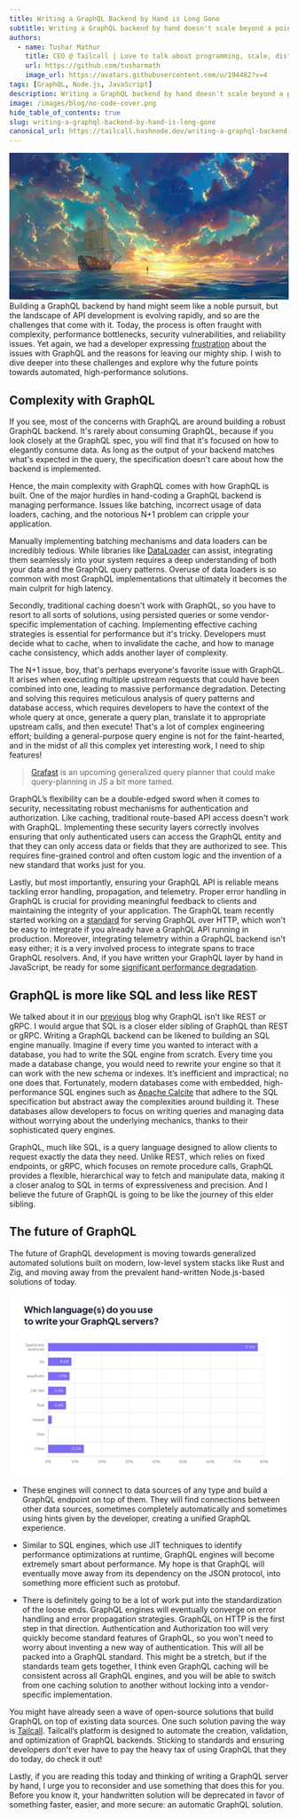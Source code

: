 ```yaml
---
title: Writing a GraphQL Backend by Hand is Long Gone
subtitle: Writing a GraphQL backend by hand doesn't scale beyond a point.
authors:
  - name: Tushar Mathur
    title: CEO @ Tailcall | Love to talk about programming, scale, distributed systems and building high performance systems.
    url: https://github.com/tusharmath
    image_url: https://avatars.githubusercontent.com/u/194482?v=4
tags: [GraphQL, Node.js, JavaScript]
description: Writing a GraphQL backend by hand doesn't scale beyond a point.
image: /images/blog/no-code-cover.png
hide_table_of_contents: true
slug: writing-a-graphql-backend-by-hand-is-long-gone
canonical_url: https://tailcall.hashnode.dev/writing-a-graphql-backend-by-hand-is-long-gone
---
```


![Cover Image for Writing a GraphQL Backend by Hand is Long Gone](../static/images/blog/no-code-cover.png)
Building a GraphQL backend by hand might seem like a noble pursuit, but the landscape of API development is evolving rapidly, and so are the challenges that come with it. Today, the process is often fraught with complexity, performance bottlenecks, security vulnerabilities, and reliability issues. Yet again, we had a developer expressing [frustration](https://bessey.dev/blog/2024/05/24/why-im-over-graphql/) about the issues with GraphQL and the reasons for leaving our mighty ship. I wish to dive deeper into these challenges and explore why the future points towards automated, high-performance solutions.

<!-- truncate -->

<head>
<link rel="canonical" href="https://tailcall.hashnode.dev/writing-a-graphql-backend-by-hand-is-long-gone"/>
<title>Writing a GraphQL Backend by Hand is Long Gone</title>
</head>

## Complexity with GraphQL

If you see, most of the concerns with GraphQL are around building a robust GraphQL backend. It's rarely about consuming GraphQL, because if you look closely at the GraphQL spec, you will find that it's focused on how to elegantly consume data. As long as the output of your backend matches what's expected in the query, the specification doesn't care about how the backend is implemented.

Hence, the main complexity with GraphQL comes with how GraphQL is built. One of the major hurdles in hand-coding a GraphQL backend is managing performance. Issues like batching, incorrect usage of data loaders, caching, and the notorious N+1 problem can cripple your application.

Manually implementing batching mechanisms and data loaders can be incredibly tedious. While libraries like [DataLoader](https://github.com/graphql/dataloader) can assist, integrating them seamlessly into your system requires a deep understanding of both your data and the GraphQL query patterns. Overuse of data loaders is so common with most GraphQL implementations that ultimately it becomes the main culprit for high latency.

Secondly, traditional caching doesn't work with GraphQL, so you have to resort to all sorts of solutions, using persisted queries or some vendor-specific implementation of caching. Implementing effective caching strategies is essential for performance but it's tricky. Developers must decide what to cache, when to invalidate the cache, and how to manage cache consistency, which adds another layer of complexity.

The N+1 issue, boy, that's perhaps everyone's favorite issue with GraphQL. It arises when executing multiple upstream requests that could have been combined into one, leading to massive performance degradation. Detecting and solving this requires meticulous analysis of query patterns and database access, which requires developers to have the context of the whole query at once, generate a query plan, translate it to appropriate upstream calls, and then execute! That's a lot of complex engineering effort; building a general-purpose query engine is not for the faint-hearted, and in the midst of all this complex yet interesting work, I need to ship features!

> [Grafast](https://grafast.org/grafast) is an upcoming generalized query planner that could make query-planning in JS a bit more tamed.

GraphQL’s flexibility can be a double-edged sword when it comes to security, necessitating robust mechanisms for authentication and authorization. Like caching, traditional route-based API access doesn't work with GraphQL. Implementing these security layers correctly involves ensuring that only authenticated users can access the GraphQL entity and that they can only access data or fields that they are authorized to see. This requires fine-grained control and often custom logic and the invention of a new standard that works just for you.

Lastly, but most importantly, ensuring your GraphQL API is reliable means tackling error handling, propagation, and telemetry. Proper error handling in GraphQL is crucial for providing meaningful feedback to clients and maintaining the integrity of your application. The GraphQL team recently started working on a [standard](https://graphql-http.com/) for serving GraphQL over HTTP, which won't be easy to integrate if you already have a GraphQL API running in production. Moreover, integrating telemetry within a GraphQL backend isn't easy either; it is a very involved process to integrate spans to trace GraphQL resolvers. And, if you have written your GraphQL layer by hand in JavaScript, be ready for some [significant performance degradation](https://github.com/DataDog/dd-trace-js/issues/1095).

## GraphQL is more like SQL and less like REST

We talked about it in our [previous](graphql-vs-rest-vs-grpc-2024-03-30.md) blog why GraphQL isn't like REST or gRPC. I would argue that SQL is a closer elder sibling of GraphQL than REST or gRPC. Writing a GraphQL backend can be likened to building an SQL engine manually. Imagine if every time you wanted to interact with a database, you had to write the SQL engine from scratch. Every time you made a database change, you would need to rewrite your engine so that it can work with the new schema or indexes. It’s inefficient and impractical; no one does that. Fortunately, modern databases come with embedded, high-performance SQL engines such as [Apache Calcite](https://calcite.apache.org/) that adhere to the SQL specification but abstract away the complexities around building it. These databases allow developers to focus on writing queries and managing data without worrying about the underlying mechanics, thanks to their sophisticated query engines.

GraphQL, much like SQL, is a query language designed to allow clients to request exactly the data they need. Unlike REST, which relies on fixed endpoints, or gRPC, which focuses on remote procedure calls, GraphQL provides a flexible, hierarchical way to fetch and manipulate data, making it a closer analog to SQL in terms of expressiveness and precision. And I believe the future of GraphQL is going to be like the journey of this elder sibling.

## The future of GraphQL

The future of GraphQL development is moving towards generalized automated solutions built on modern, low-level system stacks like Rust and Zig, and moving away from the prevalent hand-written Node.js-based solutions of today.

[![Most common GraphQL implementations](../static/images/blog/graphql-stack.png)](https://hygraph.com/graphql-survey-2024#how-developers-build-graphql-apis)

- These engines will connect to data sources of any type and build a GraphQL endpoint on top of them. They will find connections between other data sources, sometimes completely automatically and sometimes using hints given by the developer, creating a unified GraphQL experience.

- Similar to SQL engines, which use JIT techniques to identify performance optimizations at runtime, GraphQL engines will become extremely smart about performance. My hope is that GraphQL will eventually move away from its dependency on the JSON protocol, into something more efficient such as protobuf.

- There is definitely going to be a lot of work put into the standardization of the loose ends. GraphQL engines will eventually converge on error handling and error propagation strategies. GraphQL on HTTP is the first step in that direction. Authentication and Authorization too will very quickly become standard features of GraphQL, so you won't need to worry about inventing a new way of authentication. This will all be packed into a GraphQL standard. This might be a stretch, but if the standards team gets together, I think even GraphQL caching will be consistent across all GraphQL engines, and you will be able to switch from one caching solution to another without locking into a vendor-specific implementation.

You might have already seen a wave of open-source solutions that build GraphQL on top of existing data sources. One such solution paving the way is [Tailcall](https://tailcall.run). Tailcall’s platform is designed to automate the creation, validation, and optimization of GraphQL backends. Sticking to standards and ensuring developers don't ever have to pay the heavy tax of using GraphQL that they do today, do check it out!

Lastly, if you are reading this today and thinking of writing a GraphQL server by hand, I urge you to reconsider and use something that does this for you. Before you know it, your handwritten solution will be deprecated in favor of something faster, easier, and more secure: an automatic GraphQL solution.
